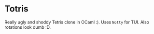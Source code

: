 # Totris
Really ugly and shoddy Tetris clone in OCaml :). Uses `Notty` for TUI. Also rotations look dumb :D.